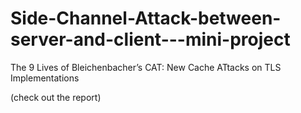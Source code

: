 # Side-Channel-Attack-between-server-and-client---mini-project
The 9 Lives of Bleichenbacher’s CAT: New Cache ATtacks on TLS Implementations

(check out the report)
